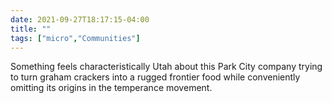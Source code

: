 ```yaml
---
date: 2021-09-27T18:17:15-04:00
title: ""
tags: ["micro","Communities"]
---
```

Something feels characteristically Utah about this Park City company trying to turn graham crackers into a rugged frontier food while conveniently omitting its origins in the temperance movement.
